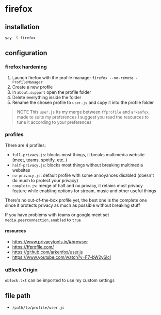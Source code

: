 # firefox

## installation

```bash
yay -S firefox
```

## configuration

### firefox hardening

1. Launch firefox with the profile manager `firefox --no-remote -ProfileManager`
2. Create a new profile
3. In `about:support` open the profile folder
4. Delete everything inside the folder
5. Rename the chosen profile to `user.js` and copy it into the profile folder

> NOTE
> This `user.js` its my merge between `ffprofile` and `arkenfox`, made to suits my preferences
> I suggest you read the resources to tune it according to your preferences

### profiles

There are 4 profiles:

- `full-privacy.js`: blocks most things, it breaks multimedia website (meet, teams, spotify, etc..)
- `half-privacy.js`: blocks most things without breaking multimedia websites
- `no-privacy.js`: default profile with some annoyances disabled (doesn't do much to protect your privacy)
- `complete.js`: merge of half and no privacy, it retains most privacy feature while enabling options for stream, music and other useful things

There's no out-of-the-box profile yet, the best one is the complete one since it protects privacy as much as possible without breaking stuff

If you have problems with teams or google meet set `media.peerconnection.enabled` to `true`

#### resources

- https://www.privacytools.io/#browser
- https://ffprofile.com/
- https://github.com/arkenfox/user.js
- https://www.youtube.com/watch?v=F7-bW2y6lcI


### uBlock Origin

`ublock.txt` can be imported to use my custom settings


## file path

- `/path/to/profile/user.js`
